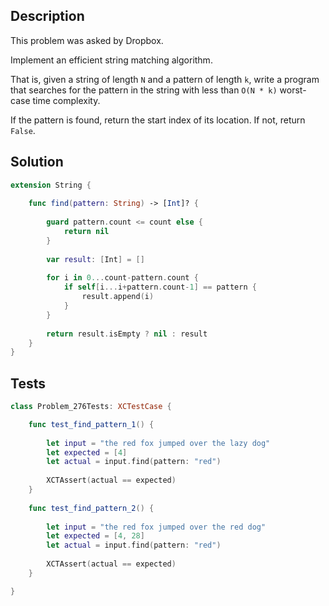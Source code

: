 ## Description

This problem was asked by Dropbox.

Implement an efficient string matching algorithm.

That is, given a string of length `N` and a pattern of length `k`, write a program that searches for the pattern in the string with less than `O(N * k)` worst-case time complexity.

If the pattern is found, return the start index of its location. If not, return `False`.


## Solution

```swift
extension String {
    
    func find(pattern: String) -> [Int]? {
        
        guard pattern.count <= count else {
            return nil
        }
        
        var result: [Int] = []
        
        for i in 0...count-pattern.count {
            if self[i...i+pattern.count-1] == pattern {
                result.append(i)
            }
        }
        
        return result.isEmpty ? nil : result
    }
}
```

## Tests

```swift
class Problem_276Tests: XCTestCase {

    func test_find_pattern_1() {
        
        let input = "the red fox jumped over the lazy dog"
        let expected = [4]
        let actual = input.find(pattern: "red")
        
        XCTAssert(actual == expected)
    }
    
    func test_find_pattern_2() {
        
        let input = "the red fox jumped over the red dog"
        let expected = [4, 28]
        let actual = input.find(pattern: "red")
        
        XCTAssert(actual == expected)
    }

}
```
